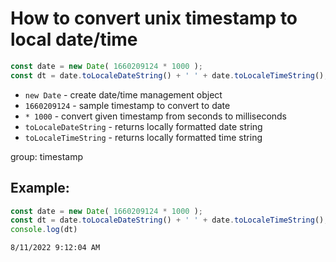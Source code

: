 # How to convert unix timestamp to local date/time

```js
const date = new Date( 1660209124 * 1000 );
const dt = date.toLocaleDateString() + ' ' + date.toLocaleTimeString();
```

- `new Date` - create date/time management object
- `1660209124` - sample timestamp to convert to date
- `* 1000` - convert given timestamp from seconds to milliseconds
- `toLocaleDateString` - returns locally formatted date string
- `toLocaleTimeString` - returns locally formatted time string

group: timestamp

## Example: 
```js
const date = new Date( 1660209124 * 1000 );
const dt = date.toLocaleDateString() + ' ' + date.toLocaleTimeString();
console.log(dt)
```
```
8/11/2022 9:12:04 AM

```

